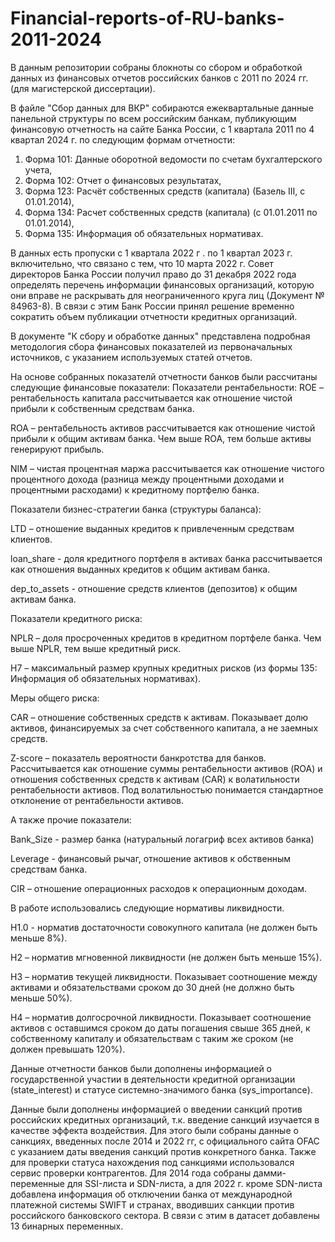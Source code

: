 # Financial-reports-of-RU-banks-2011-2024
В данным репозитории собраны блокноты со сбором и обработкой данных из финансовых отчетов российских банков с 2011 по 2024 гг. (для магистерской диссертации).

В файле "Сбор данных для ВКР" собираются ежеквартальные данные панельной структуры по всем российским банкам, публикующим финансовую отчетность на сайте Банка России, с 1 квартала 2011 по 4 квартал 2024 г.  по следующим формам отчетности:

1. Форма 101: Данные оборотной ведомости по счетам бухгалтерского учета,
2. Форма 102: Отчет о финансовых результатах,
3. Форма 123: Расчёт собственных средств (капитала) (Базель III, с 01.01.2014),
4. Форма 134: Расчет собственных средств (капитала) (с 01.01.2011 по 01.01.2014),
5. Форма 135: Информация об обязательных нормативах.

В данных есть пропуски с 1 квартала 2022 г . по 1 квартал 2023 г. включительно, что связано с тем, что 10 марта 2022 г. Совет директоров Банка России получил право до 31 декабря 2022 года определять перечень информации финансовых организаций, которую они вправе не раскрывать для неограниченного круга лиц (Документ № 84963-8). В связи с этим Банк России принял решение временно сократить объем публикации отчетности кредитных организаций. 

В документе "К сбору и обработке данных" представлена подробная методология сбора финансовых показателей из первоначальных источников, с указанием используемых статей отчетов. 

На основе собранных показателй отчетности банков были рассчитаны следующие финансовые показатели:
Показатели рентабельности:
ROE – рентабельность капитала рассчитывается как отношение чистой прибыли к собственным средствам банка.

ROA – рентабельность активов рассчитывается как отношение чистой прибыли к общим активам банка. Чем выше ROA, тем больше активы генерируют прибыль. 

NIM – чистая процентная маржа рассчитывается как отношение чистого процентного дохода (разница между процентными доходами и процентными расходами) к кредитному портфелю банка.


Показатели бизнес-стратегии банка (структуры баланса):

LTD – отношение выданных кредитов к привлеченным средствам клиентов. 

loan_share - доля кредитного портфеля в активах банка рассчитывается как отношения выданных кредитов к общим активам банка. 

dep_to_assets - отношение средств клиентов (депозитов) к общим активам банка.


Показатели кредитного риска:

NPLR – доля просроченных кредитов в кредитном портфеле банка. Чем выше NPLR, тем выше кредитный риск.

Н7 – максимальный размер крупных кредитных рисков (из формы 135: Информация об обязательных нормативах).


Меры общего риска:

CAR – отношение собственных средств к активам. Показывает долю активов, финансируемых за счет собственного капитала, а не заемных средств.

Z-score – показатель вероятности банкротства для банков. Рассчитывается как отношение суммы рентабельности активов (ROA) и отношения собственных средств к активам (CAR) к волатильности рентабельности активов. Под волатильностью понимается стандартное отклонение от рентабельности активов. 


А также прочие показатели:

Bank_Size - размер банка (натуральный логагриф всех активов банка)

Leverage - финансовый рычаг, отношение активов к обственным средствам банка.

CIR – отношение операционных расходов к операционным доходам.


В работе использовались следующие нормативы ликвидности.

Н1.0 - норматив достаточности совокупного капитала (не должен быть меньше 8%).

Н2 – норматив мгновенной ликвидности (не должен быть меньше 15%).

Н3 – норматив текущей ликвидности. Показывает соотношение между активами и обязательствами сроком до 30 дней (не должно быть меньше 50%).

Н4 – норматив долгосрочной ликвидности. Показывает соотношение активов с оставшимся сроком до даты погашения свыше 365 дней, к собственному капиталу и обязательствам с таким же сроком (не должен превышать 120%).


Данные отчетности банков были дополнены информацией о государственной участии в деятельности кредитной организации (state_interest) и статусе системно-значимого банка (sys_importance).

Данные были дополнены информацией о введении санкций против российских кредитных организаций, т.к. введение санкций изучается в качестве эффекта воздействия. Для этого были собраны данные о санкциях, введенных после 2014 и 2022 гг, с официального сайта OFAC с указанием даты введения санкций против конкретного банка. Также для проверки статуса нахождения под санкциями использовался сервис проверки контрагентов.  Для 2014 года собраны дамми-переменные для SSI-листа и SDN-листа, а для 2022 г. кроме SDN-листа добавлена информация об отключении банка от международной платежной системы SWIFT и странах, вводивших санкции против российского банковского сектора. В связи с этим в датасет добавлены 13 бинарных переменных. 


